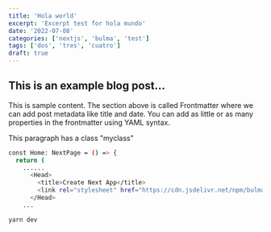 ```yaml
---
title: 'Hola world'
excerpt: 'Excerpt test for hola mundo'
date: '2022-07-08'
categories: ['nextjs', 'bulma', 'test']
tags: ['dos', 'tres', 'cuatro']
draft: true
---
```


## This is an example blog post...

This is sample content. The section above is called Frontmatter where we can add post metadata like title and date. You can add as little or as many properties in the frontmatter using YAML syntax.

<p class="myclass">This paragraph has a class "myclass"</p>

```bash
const Home: NextPage = () => {
  return (
    ......
      <Head>
        <title>Create Next App</title>
        <link rel="stylesheet" href="https://cdn.jsdelivr.net/npm/bulma@0.9.3/css/bulma.min.css">
      </Head>
    ...
```

<pre><code class="language-bash contained">yarn dev</code></pre>

